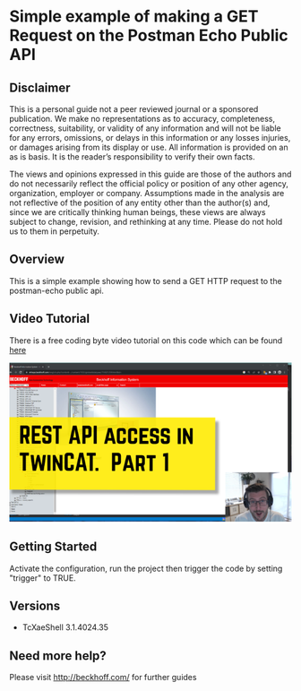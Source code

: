 # Simple example of making a GET Request on the Postman Echo Public API

## Disclaimer
This is a personal guide not a peer reviewed journal or a sponsored publication. We make
no representations as to accuracy, completeness, correctness, suitability, or validity of any
information and will not be liable for any errors, omissions, or delays in this information or any
losses injuries, or damages arising from its display or use. All information is provided on an as
is basis. It is the reader’s responsibility to verify their own facts.

The views and opinions expressed in this guide are those of the authors and do not
necessarily reflect the official policy or position of any other agency, organization, employer or
company. Assumptions made in the analysis are not reflective of the position of any entity
other than the author(s) and, since we are critically thinking human beings, these views are
always subject to change, revision, and rethinking at any time. Please do not hold us to them
in perpetuity.

## Overview 
This is a simple example showing how to send a GET HTTP request to the postman-echo public api.    

## Video Tutorial
There is a free coding byte video tutorial on this code which can be found [here](https://codingbytes.teachable.com/p/codingbytes_twincat3)

[![image](./docs/images/CodingBytes.png)](https://codingbytes.teachable.com/p/codingbytes_twincat3)

## Getting Started
Activate the configuration, run the project then trigger the code by setting "trigger" to TRUE.

## Versions
* TcXaeShell 3.1.4024.35

## Need more help?
Please visit http://beckhoff.com/ for further guides
